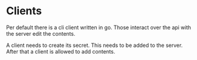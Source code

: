 # Clients

Per default there is a cli client written in go.
Those interact over the api with the server edit the contents.

A client needs to create its secret. 
This needs to be added to the server. After that a client is allowed to add contents.
